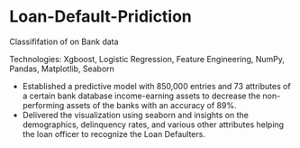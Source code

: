 # Loan-Default-Pridiction
Classififation of on Bank data 

Technologies: Xgboost, Logistic Regression, Feature Engineering, NumPy, Pandas, Matplotlib, Seaborn

- Established a predictive model with 850,000 entries and 73 attributes of a certain bank database income-earning assets to decrease the non-performing assets of the banks with an accuracy of 89%.
- Delivered the visualization using seaborn and insights on the demographics, delinquency rates, and various other attributes helping the loan officer to recognize the Loan Defaulters.
